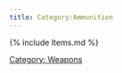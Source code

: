 ```yaml
---
title: Category:Ammunition
---
```


{% include Items.md %}

[Category: Weapons](Category:_Weapons "wikilink")